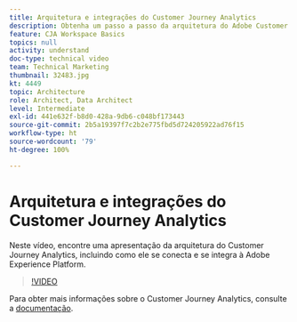 ```yaml
---
title: Arquitetura e integrações do Customer Journey Analytics
description: Obtenha um passo a passo da arquitetura do Adobe Customer Journey Analytics, incluindo como ele se conecta e se integra a Adobe Experience Platform.
feature: CJA Workspace Basics
topics: null
activity: understand
doc-type: technical video
team: Technical Marketing
thumbnail: 32483.jpg
kt: 4449
topic: Architecture
role: Architect, Data Architect
level: Intermediate
exl-id: 441e632f-b8d0-428a-9db6-c048bf173443
source-git-commit: 2b5a19397f7c2b2e775fbd5d724205922ad76f15
workflow-type: ht
source-wordcount: '79'
ht-degree: 100%

---
```


# Arquitetura e integrações do Customer Journey Analytics

Neste vídeo, encontre uma apresentação da arquitetura do Customer Journey Analytics, incluindo como ele se conecta e se integra à Adobe Experience Platform.

>[!VIDEO](https://video.tv.adobe.com/v/32483/?quality=12)

Para obter mais informações sobre o Customer Journey Analytics, consulte a [documentação](https://docs.adobe.com/content/help/pt-BR/analytics-platform/using/cja-landing.html).
